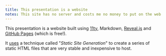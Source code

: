 ```yaml
---
title: This presentation is a website
notes: This site has no server and costs me no money to put on the web.
---
```


This presentation is a website built using [11ty](https://www.11ty.dev/), Markdown, [Reveal.js](https://revealjs.com/) and [GitHub Pages](https://pages.github.com/) (which is free!).

It [uses](https://github.com/AramZS/steal-the-internet) a technique called "*Static Site Generation*" to create a series of static HTML files that are very stable and inexpensive to host.
